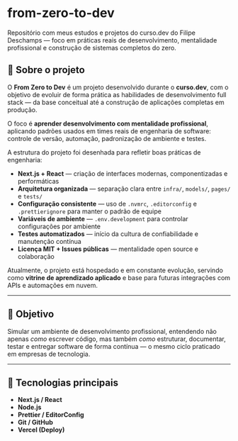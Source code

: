# from-zero-to-dev

Repositório com meus estudos e projetos do curso.dev do Filipe Deschamps — foco em práticas reais de desenvolvimento, mentalidade profissional e construção de sistemas completos do zero.
## 🚀 Sobre o projeto

O **From Zero to Dev** é um projeto desenvolvido durante o **curso.dev**, com o objetivo de evoluir de forma prática as habilidades de desenvolvimento full stack — da base conceitual até a construção de aplicações completas em produção.

O foco é **aprender desenvolvimento com mentalidade profissional**, aplicando padrões usados em times reais de engenharia de software: controle de versão, automação, padronização de ambiente e testes.

A estrutura do projeto foi desenhada para refletir boas práticas de engenharia:

- **Next.js + React** — criação de interfaces modernas, componentizadas e performáticas
- **Arquitetura organizada** — separação clara entre `infra/`, `models/`, `pages/` e `tests/`
- **Configuração consistente** — uso de `.nvmrc`, `.editorconfig` e `.prettierignore` para manter o padrão de equipe
- **Variáveis de ambiente** — `.env.development` para controlar configurações por ambiente
- **Testes automatizados** — início da cultura de confiabilidade e manutenção contínua
- **Licença MIT + Issues públicas** — mentalidade open source e colaboração

Atualmente, o projeto está hospedado e em constante evolução, servindo como **vitrine de aprendizado aplicado** e base para futuras integrações com APIs e automações em nuvem.

---

## 🎯 Objetivo

Simular um ambiente de desenvolvimento profissional, entendendo não apenas *como* escrever código, mas também *como* estruturar, documentar, testar e entregar software de forma contínua — o mesmo ciclo praticado em empresas de tecnologia.

---

## 🧩 Tecnologias principais

- **Next.js / React**
- **Node.js**
- **Prettier / EditorConfig**
- **Git / GitHub**
- **Vercel (Deploy)**
